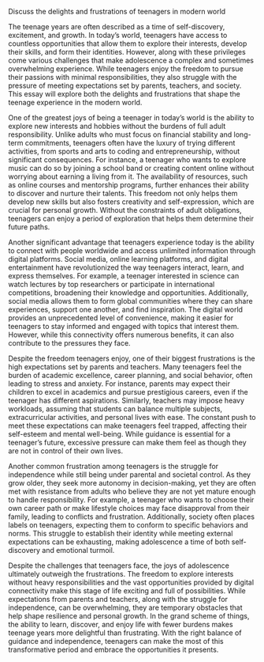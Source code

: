Discuss the delights and frustrations of teenagers in modern world

The teenage years are often described as a time of self-discovery, excitement, and growth. In today’s world, teenagers have access to countless opportunities that allow them to explore their interests, develop their skills, and form their identities. However, along with these privileges come various challenges that make adolescence a complex and sometimes overwhelming experience. While teenagers enjoy the freedom to pursue their passions with minimal responsibilities, they also struggle with the pressure of meeting expectations set by parents, teachers, and society. This essay will explore both the delights and frustrations that shape the teenage experience in the modern world.

One of the greatest joys of being a teenager in today’s world is the ability to explore new interests and hobbies without the burdens of full adult responsibility. Unlike adults who must focus on financial stability and long-term commitments, teenagers often have the luxury of trying different activities, from sports and arts to coding and entrepreneurship, without significant consequences. For instance, a teenager who wants to explore music can do so by joining a school band or creating content online without worrying about earning a living from it. The availability of resources, such as online courses and mentorship programs, further enhances their ability to discover and nurture their talents. This freedom not only helps them develop new skills but also fosters creativity and self-expression, which are crucial for personal growth. Without the constraints of adult obligations, teenagers can enjoy a period of exploration that helps them determine their future paths.

Another significant advantage that teenagers experience today is the ability to connect with people worldwide and access unlimited information through digital platforms. Social media, online learning platforms, and digital entertainment have revolutionized the way teenagers interact, learn, and express themselves. For example, a teenager interested in science can watch lectures by top researchers or participate in international competitions, broadening their knowledge and opportunities. Additionally, social media allows them to form global communities where they can share experiences, support one another, and find inspiration. The digital world provides an unprecedented level of convenience, making it easier for teenagers to stay informed and engaged with topics that interest them. However, while this connectivity offers numerous benefits, it can also contribute to the pressures they face.

Despite the freedom teenagers enjoy, one of their biggest frustrations is the high expectations set by parents and teachers. Many teenagers feel the burden of academic excellence, career planning, and social behavior, often leading to stress and anxiety. For instance, parents may expect their children to excel in academics and pursue prestigious careers, even if the teenager has different aspirations. Similarly, teachers may impose heavy workloads, assuming that students can balance multiple subjects, extracurricular activities, and personal lives with ease. The constant push to meet these expectations can make teenagers feel trapped, affecting their self-esteem and mental well-being. While guidance is essential for a teenager’s future, excessive pressure can make them feel as though they are not in control of their own lives.

Another common frustration among teenagers is the struggle for independence while still being under parental and societal control. As they grow older, they seek more autonomy in decision-making, yet they are often met with resistance from adults who believe they are not yet mature enough to handle responsibility. For example, a teenager who wants to choose their own career path or make lifestyle choices may face disapproval from their family, leading to conflicts and frustration. Additionally, society often places labels on teenagers, expecting them to conform to specific behaviors and norms. This struggle to establish their identity while meeting external expectations can be exhausting, making adolescence a time of both self-discovery and emotional turmoil.

Despite the challenges that teenagers face, the joys of adolescence ultimately outweigh the frustrations. The freedom to explore interests without heavy responsibilities and the vast opportunities provided by digital connectivity make this stage of life exciting and full of possibilities. While expectations from parents and teachers, along with the struggle for independence, can be overwhelming, they are temporary obstacles that help shape resilience and personal growth. In the grand scheme of things, the ability to learn, discover, and enjoy life with fewer burdens makes teenage years more delightful than frustrating. With the right balance of guidance and independence, teenagers can make the most of this transformative period and embrace the opportunities it presents.
